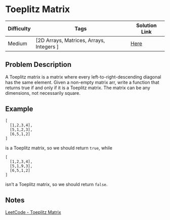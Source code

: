 # Toeplitz Matrix

| Difficulty | Tags                                     | Solution Link                                                                 |
| ---------- | ---------------------------------------- | ----------------------------------------------------------------------------- |
| Medium     | [2D Arrays, Matrices, Arrays, Integers ] | [Here](../../../solutions/ArraySolutions/MatricesSolutions/ToeplitzMatrix.md) |

## Problem Description
A Toeplitz matrix is a matrix where every left-to-right-descending diagonal has the same element. Given a non-empty matrix arr, write a function that returns true if and only if it is a Toeplitz matrix. The matrix can be any dimensions, not necessarily square.

## Example
```
[
  [1,2,3,4],
  [5,1,2,3],
  [6,5,1,2]
]
```
is a Toeplitz matrix, so we should return `true`, while
```
[
  [1,2,3,4],
  [5,1,9,3],
  [6,5,1,2]
]
```
isn’t a Toeplitz matrix, so we should return `false`.	

## Notes
[LeetCode - Toeplitz Matrix](https://leetcode.com/problems/toeplitz-matrix/)
